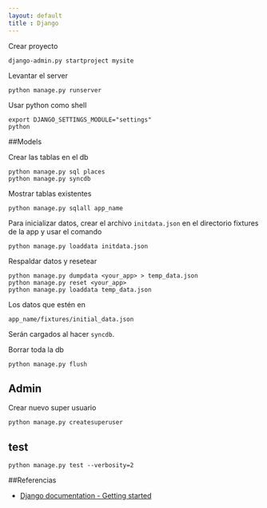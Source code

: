 ```yaml
---
layout: default
title : Django
---
```

Crear proyecto

    django-admin.py startproject mysite

Levantar el server

    python manage.py runserver

Usar python como shell

    export DJANGO_SETTINGS_MODULE="settings"
    python

##Models

Crear las tablas en el db

    python manage.py sql places
    python manage.py syncdb

Mostrar tablas existentes

    python manage.py sqlall app_name

Para inicializar datos, crear el archivo `initdata.json` en el directorio fixtures de la app y usar el comando

    python manage.py loaddata initdata.json

Respaldar datos y resetear

    python manage.py dumpdata <your_app> > temp_data.json
    python manage.py reset <your_app>
    python manage.py loaddata temp_data.json

Los datos que estén en

    app_name/fixtures/initial_data.json

Serán cargados al hacer `syncdb`.

Borrar toda la db

    python manage.py flush

## Admin

Crear nuevo super usuario

    python manage.py createsuperuser

## test

    python manage.py test --verbosity=2

##Referencias

* [Django documentation - Getting started](https://docs.djangoproject.com/en/dev/intro/)

